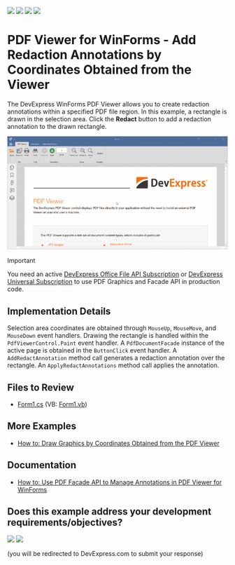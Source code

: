 <!-- default badges list -->
![](https://img.shields.io/endpoint?url=https://codecentral.devexpress.com/api/v1/VersionRange/955250646/25.1.2%2B)
[![](https://img.shields.io/badge/Open_in_DevExpress_Support_Center-FF7200?style=flat-square&logo=DevExpress&logoColor=white)](https://supportcenter.devexpress.com/ticket/details/T1284649)
[![](https://img.shields.io/badge/📖_How_to_use_DevExpress_Examples-e9f6fc?style=flat-square)](https://docs.devexpress.com/GeneralInformation/403183)
[![](https://img.shields.io/badge/💬_Leave_Feedback-feecdd?style=flat-square)](#does-this-example-address-your-development-requirementsobjectives)
<!-- default badges end -->
# PDF Viewer for WinForms - Add Redaction Annotations by Coordinates Obtained from the Viewer

The DevExpress WinForms PDF Viewer allows you to create redaction annotations within a specified PDF file region. In this example, a rectangle is drawn in the selection area. Click the **Redact** button to add a redaction annotation to the drawn rectangle.

![pdf viewer for winforms redaction annotation on selection](./media/pdf-redaction.gif)

>[!important]
> You need an active [DevExpress Office File API Subscription](https://www.devexpress.com/products/net/office-file-api/) or [DevExpress Universal Subscription](https://www.devexpress.com/subscriptions/universal.xml) to use PDF Graphics and Facade API in production code.

## Implementation Details

Selection area coordinates are obtained through `MouseUp`, `MouseMove`, and `MouseDown` event handlers. Drawing the rectangle is handled within the `PdfViewerControl.Paint` event handler. A `PdfDocumentFacade` instance of the active page is obtained in the `ButtonClick` event handler. A `AddRedactAnnotation` method call generates a redaction annotation over the rectangle. An `ApplyRedactAnnotations` method call applies the annotation.

## Files to Review

* [Form1.cs](./CS/DXApplication1/Form1.cs) (VB: [Form1.vb](./VB/DXApplication1/Form1.vb))

## More Examples

* [How to: Draw Graphics by Coordinates Obtained from the PDF Viewer](https://github.com/DevExpress-Examples/how-to-custom-draw-in-pdf-viewer)

## Documentation

* [How to: Use PDF Facade API to Manage Annotations in PDF Viewer for WinForms](https://docs.devexpress.com/WindowsForms/403206/controls-and-libraries/pdf-viewer/examples/pdf-facade-api/how-to-organize-annotations)
<!-- feedback -->
## Does this example address your development requirements/objectives?

[<img src="https://www.devexpress.com/support/examples/i/yes-button.svg"/>](https://www.devexpress.com/support/examples/survey.xml?utm_source=github&utm_campaign=winforms-pdf-viewer-redaction-annotations&~~~was_helpful=yes) [<img src="https://www.devexpress.com/support/examples/i/no-button.svg"/>](https://www.devexpress.com/support/examples/survey.xml?utm_source=github&utm_campaign=winforms-pdf-viewer-redaction-annotations&~~~was_helpful=no)

(you will be redirected to DevExpress.com to submit your response)
<!-- feedback end -->
